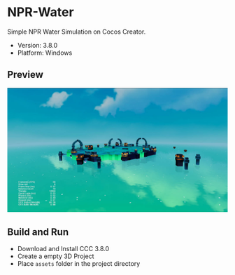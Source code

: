 # NPR-Water

Simple NPR Water Simulation on Cocos Creator.

- Version: 3.8.0
- Platform: Windows

## Preview

![preview](./docs/npr-water-preview.jpg)

## Build and Run

- Download and Install CCC 3.8.0
- Create a empty 3D Project
- Place `assets` folder in the project directory